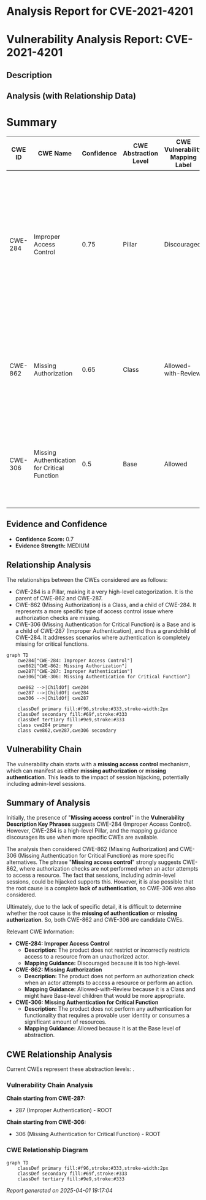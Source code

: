 # Analysis Report for CVE-2021-4201

# Vulnerability Analysis Report: CVE-2021-4201

## Description



## Analysis (with Relationship Data)

# Summary
| CWE ID | CWE Name | Confidence | CWE Abstraction Level | CWE Vulnerability Mapping Label | CWE-Vulnerability Mapping Notes |
|---|---|---|---|---|---|
| CWE-284 | Improper Access Control | 0.75 | Pillar | Discouraged | The description indicates a **missing access control** issue which aligns with the description of CWE-284. However, CWE-284 is a Pillar level CWE and is discouraged, so more specific CWEs should be considered. |
| CWE-862 | Missing Authorization | 0.65 | Class | Allowed-with-Review | The vulnerability description mentions "**Missing access control**" which implies a **missing authorization** check when accessing resources. |
| CWE-306 | Missing Authentication for Critical Function | 0.5 | Base | Allowed | Another possible root cause could be a complete **lack of authentication** for critical functions that then leads to session hijacking. |

## Evidence and Confidence

*   **Confidence Score:** 0.7
*   **Evidence Strength:** MEDIUM

## Relationship Analysis
The relationships between the CWEs considered are as follows:

*   CWE-284 is a Pillar, making it a very high-level categorization. It is the parent of CWE-862 and CWE-287.
*   CWE-862 (Missing Authorization) is a Class, and a child of CWE-284. It represents a more specific type of access control issue where authorization checks are missing.
*   CWE-306 (Missing Authentication for Critical Function) is a Base and is a child of CWE-287 (Improper Authentication), and thus a grandchild of CWE-284. It addresses scenarios where authentication is completely missing for critical functions.

```mermaid
graph TD
    cwe284["CWE-284: Improper Access Control"]
    cwe862["CWE-862: Missing Authorization"]
    cwe287["CWE-287: Improper Authentication"]
    cwe306["CWE-306: Missing Authentication for Critical Function"]
    
    cwe862 -->|ChildOf| cwe284
    cwe287 -->|ChildOf| cwe284
    cwe306 -->|ChildOf| cwe287

    classDef primary fill:#f96,stroke:#333,stroke-width:2px
    classDef secondary fill:#69f,stroke:#333
    classDef tertiary fill:#9e9,stroke:#333
    class cwe284 primary
    class cwe862,cwe287,cwe306 secondary
```

## Vulnerability Chain
The vulnerability chain starts with a **missing access control** mechanism, which can manifest as either **missing authorization** or **missing authentication**. This leads to the impact of session hijacking, potentially including admin-level sessions.

## Summary of Analysis
Initially, the presence of "**Missing access control**" in the **Vulnerability Description Key Phrases** suggests CWE-284 (Improper Access Control). However, CWE-284 is a high-level Pillar, and the mapping guidance discourages its use when more specific CWEs are available.

The analysis then considered CWE-862 (Missing Authorization) and CWE-306 (Missing Authentication for Critical Function) as more specific alternatives. The phrase "**Missing access control**" strongly suggests CWE-862, where authorization checks are not performed when an actor attempts to access a resource. The fact that sessions, including admin-level sessions, could be hijacked supports this. However, it is also possible that the root cause is a complete **lack of authentication**, so CWE-306 was also considered.

Ultimately, due to the lack of specific detail, it is difficult to determine whether the root cause is the **missing of authentication** or **missing authorization**. So, both CWE-862 and CWE-306 are candidate CWEs.

Relevant CWE Information:

*   **CWE-284: Improper Access Control**
    *   **Description:** The product does not restrict or incorrectly restricts access to a resource from an unauthorized actor.
    *   **Mapping Guidance:** Discouraged because it is too high-level.
*   **CWE-862: Missing Authorization**
    *   **Description:** The product does not perform an authorization check when an actor attempts to access a resource or perform an action.
    *   **Mapping Guidance:** Allowed-with-Review because it is a Class and might have Base-level children that would be more appropriate.
*   **CWE-306: Missing Authentication for Critical Function**
    *   **Description:** The product does not perform any authentication for functionality that requires a provable user identity or consumes a significant amount of resources.
    *   **Mapping Guidance:** Allowed because it is at the Base level of abstraction.


## CWE Relationship Analysis

Current CWEs represent these abstraction levels: .


### Vulnerability Chain Analysis

**Chain starting from CWE-287:**
- 287 (Improper Authentication) - ROOT


**Chain starting from CWE-306:**
- 306 (Missing Authentication for Critical Function) - ROOT



### CWE Relationship Diagram

```mermaid
graph TD
    classDef primary fill:#f96,stroke:#333,stroke-width:2px
    classDef secondary fill:#69f,stroke:#333
    classDef tertiary fill:#9e9,stroke:#333
```



*Report generated on 2025-04-01 19:17:04*
